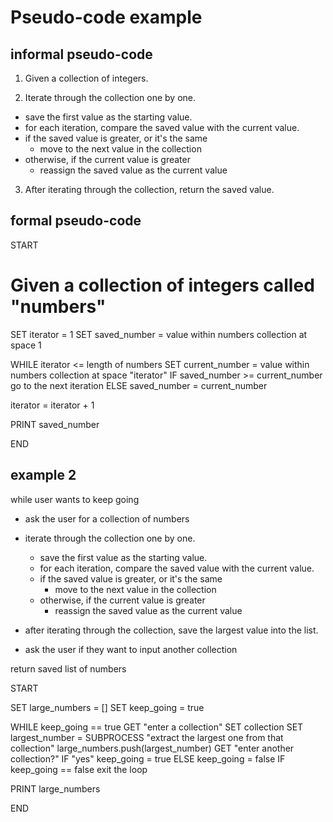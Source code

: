 # Pseudo-code example #

## informal pseudo-code ##

1. Given a collection of integers.

2. Iterate through the collection one by one.
  - save the first value as the starting value.
  - for each iteration, compare the saved value with the current value.
  - if the saved value is greater, or it's the same
    - move to the next value in the collection
  - otherwise, if the current value is greater
    - reassign the saved value as the current value

3. After iterating through the collection, return the saved value.

## formal pseudo-code ##

START

# Given a collection of integers called "numbers"

SET iterator = 1
SET saved_number = value within numbers collection at space 1

WHILE iterator <= length of numbers
  SET current_number = value within numbers collection at space "iterator"
  IF saved_number >= current_number
    go to the next iteration
  ELSE
    saved_number = current_number

  iterator = iterator + 1

PRINT saved_number

END

## example 2 ##
while user wants to keep going
  - ask the user for a collection of numbers
  - iterate through the collection one by one.
    - save the first value as the starting value.
    - for each iteration, compare the saved value with the current value.
    - if the saved value is greater, or it's the same
      - move to the next value in the collection
    - otherwise, if the current value is greater
      - reassign the saved value as the current value

  - after iterating through the collection, save the largest value into the list.
  - ask the user if they want to input another collection

return saved list of numbers


START

SET large_numbers = []
SET keep_going = true

WHILE keep_going == true
  GET "enter a collection"
  SET collection
  SET largest_number = SUBPROCESS "extract the largest one from that collection"
  large_numbers.push(largest_number)
  GET "enter another collection?"
  IF "yes"
    keep_going = true
  ELSE
    keep_going = false
  IF keep_going == false
    exit the loop

PRINT large_numbers

END